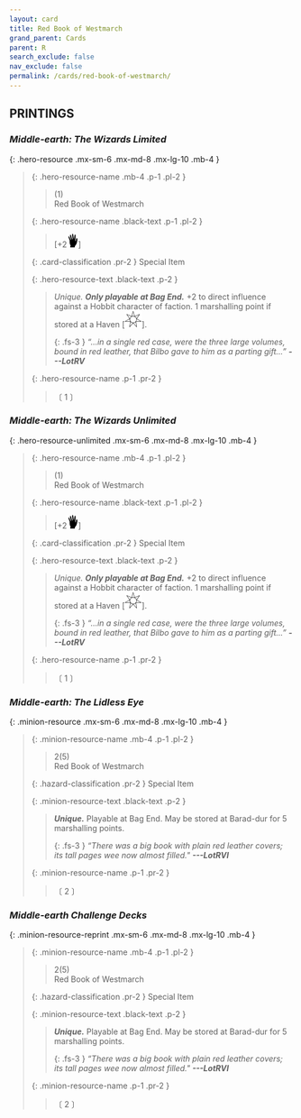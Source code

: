 ```yaml
---
layout: card
title: Red Book of Westmarch
grand_parent: Cards
parent: R
search_exclude: false
nav_exclude: false
permalink: /cards/red-book-of-westmarch/
---
```


## PRINTINGS


### _Middle-earth: The Wizards Limited_

{: .hero-resource .mx-sm-6 .mx-md-8 .mx-lg-10 .mb-4 }
> {: .hero-resource-name .mb-4 .p-1 .pl-2 }
> > <div class="card-mp">(1)</div>
> > <div class="card-name">Red Book of Westmarch</div>
>
> {: .hero-resource-name .black-text .p-1 .pl-2 }
> > [+2![](/assets/images/di.svg)]
>
> {: .card-classification .pr-2 }
> Special Item
>
> {: .hero-resource-text .black-text .p-2 }
> > _Unique._ ***Only playable at Bag End.*** +2 to direct influence against a Hobbit character of faction. 1 marshalling point if stored at a Haven \[![](/assets/images/free-haven.svg)]. 
> > 
> > {: .fs-3 } 
> > _“...in a single red case, were the three large volumes, bound in red leather, that Bilbo gave to him as a parting gift...”_ ***---&#65279;LotRV*** 
> 
> {: .hero-resource-name .p-1 .pr-2 }
> > <div class="card-shield"></div>
> > <div class="card-corruption">〔 1 〕</div>

### _Middle-earth: The Wizards Unlimited_

{: .hero-resource-unlimited .mx-sm-6 .mx-md-8 .mx-lg-10 .mb-4 }
> {: .hero-resource-name .mb-4 .p-1 .pl-2 }
> > <div class="card-mp">(1)</div>
> > <div class="card-name">Red Book of Westmarch</div>
>
> {: .hero-resource-name .black-text .p-1 .pl-2 }
> > [+2![](/assets/images/di.svg)]
>
> {: .card-classification .pr-2 }
> Special Item
>
> {: .hero-resource-text .black-text .p-2 }
> > _Unique._ ***Only playable at Bag End.*** +2 to direct influence against a Hobbit character of faction. 1 marshalling point if stored at a Haven \[![](/assets/images/free-haven.svg)]. 
> > 
> > {: .fs-3 } 
> > _“...in a single red case, were the three large volumes, bound in red leather, that Bilbo gave to him as a parting gift...”_ ***---&#65279;LotRV*** 
> 
> {: .hero-resource-name .p-1 .pr-2 }
> > <div class="card-shield"></div>
> > <div class="card-corruption">〔 1 〕</div>

### _Middle-earth: The Lidless Eye_

{: .minion-resource .mx-sm-6 .mx-md-8 .mx-lg-10 .mb-4 }
> {: .minion-resource-name .mb-4 .p-1 .pl-2 }
> > <div class="hazard-mp">2(5)</div>
> > <div class="card-name">Red Book of Westmarch</div>
>
> {: .hazard-classification .pr-2 }
> Special Item
>
> {: .minion-resource-text .black-text .p-2 }
> > _**Unique.**_ Playable at Bag End. May be stored at Barad-dur for 5 marshalling points. 
> > 
> > {: .fs-3 } 
> > _“There was a big book with plain red leather covers; its tall pages wee now almost filled."_ ***---&#65279;LotRVI*** 
> 
> {: .minion-resource-name .p-1 .pr-2 }
> > <div class="card-shield"></div>
> > <div class="card-corruption-white">〔 2 〕</div>

### _Middle-earth Challenge Decks_

{: .minion-resource-reprint .mx-sm-6 .mx-md-8 .mx-lg-10 .mb-4 }
> {: .minion-resource-name .mb-4 .p-1 .pl-2 }
> > <div class="hazard-mp">2(5)</div>
> > <div class="card-name">Red Book of Westmarch</div>
>
> {: .hazard-classification .pr-2 }
> Special Item
>
> {: .minion-resource-text .black-text .p-2 }
> > _**Unique.**_ Playable at Bag End. May be stored at Barad-dur for 5 marshalling points. 
> > 
> > {: .fs-3 } 
> > _“There was a big book with plain red leather covers; its tall pages wee now almost filled."_ ***---&#65279;LotRVI*** 
> 
> {: .minion-resource-name .p-1 .pr-2 }
> > <div class="card-shield"></div>
> > <div class="card-corruption-white">〔 2 〕</div>

